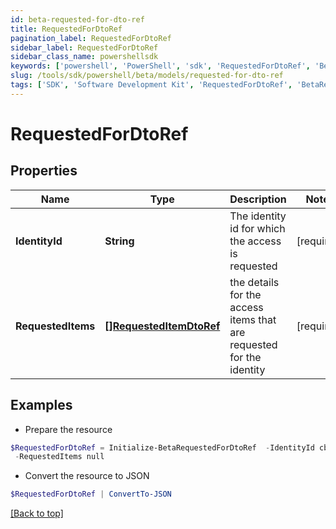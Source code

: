 ```yaml
---
id: beta-requested-for-dto-ref
title: RequestedForDtoRef
pagination_label: RequestedForDtoRef
sidebar_label: RequestedForDtoRef
sidebar_class_name: powershellsdk
keywords: ['powershell', 'PowerShell', 'sdk', 'RequestedForDtoRef', 'BetaRequestedForDtoRef'] 
slug: /tools/sdk/powershell/beta/models/requested-for-dto-ref
tags: ['SDK', 'Software Development Kit', 'RequestedForDtoRef', 'BetaRequestedForDtoRef']
---
```



# RequestedForDtoRef

## Properties

Name | Type | Description | Notes
------------ | ------------- | ------------- | -------------
**IdentityId** | **String** | The identity id for which the access is requested | [required]
**RequestedItems** | [**[]RequestedItemDtoRef**](requested-item-dto-ref) | the details for the access items that are requested for the identity | [required]

## Examples

- Prepare the resource
```powershell
$RequestedForDtoRef = Initialize-BetaRequestedForDtoRef  -IdentityId cb89bc2f1ee6445fbea12224c526ba3a `
 -RequestedItems null
```

- Convert the resource to JSON
```powershell
$RequestedForDtoRef | ConvertTo-JSON
```


[[Back to top]](#) 

